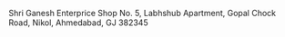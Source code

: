 
Shri Ganesh Enterprice
 Shop No. 5, Labhshub Apartment, Gopal Chock Road, Nikol, Ahmedabad, GJ 382345